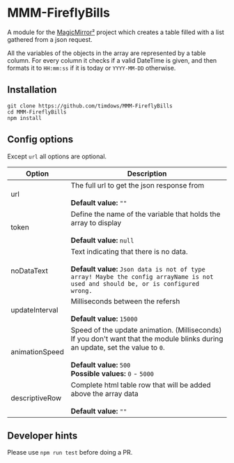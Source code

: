 # MMM-FireflyBills

A module for the [MagicMirror²](https://github.com/MichMich/MagicMirror) project which creates a table filled with a list gathered from a json request.

All the variables of the objects in the array are represented by a table column.
For every column it checks if a valid DateTime is given, and then formats it to `HH:mm:ss` if it is today or `YYYY-MM-DD` otherwise.

## Installation

```shell
git clone https://github.com/timdows/MMM-FireflyBills
cd MMM-FireflyBills
npm install
```

## Config options

Except `url` all options are optional.

<!-- prettier-ignore-start -->
| **Option**     | **Description**                                                                                                                                                                                          |
|----------------|----------------------------------------------------------------------------------------------------------------------------------------------------------------------------------------------------------|
| url            | The full url to get the json response from <br><br>**Default value:** `""`                                                                                                                               |
| token          | Define the name of the variable that holds the array to display <br><br>**Default value:** `null`                                                                                                        |
| noDataText     | Text indicating that there is no data. <br><br>**Default value:** `Json data is not of type array! Maybe the config arrayName is not used and should be, or is configured wrong.`                        |
| updateInterval | Milliseconds between the refersh <br><br>**Default value:** `15000`                                                                                                                                      |
| animationSpeed | Speed of the update animation. (Milliseconds)<br>If you don't want that the module blinks during an update, set the value to `0`. <br><br>**Default value:** `500`<br> **Possible values:** `0` - `5000` |
| descriptiveRow | Complete html table row that will be added above the array data <br><br>**Default value:** `""`                                                                                                          |
<!-- prettier-ignore-end -->

## Developer hints

Please use `npm run test` before doing a PR.
